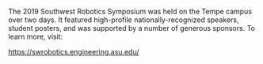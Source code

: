 ---
---
The 2019 Southwest Robotics Symposium was held on the Tempe campus over two days. It featured high-profile nationally-recognized speakers, student posters, and was supported by a number of generous sponsors.  To learn more, visit:

<https://swrobotics.engineering.asu.edu/>
